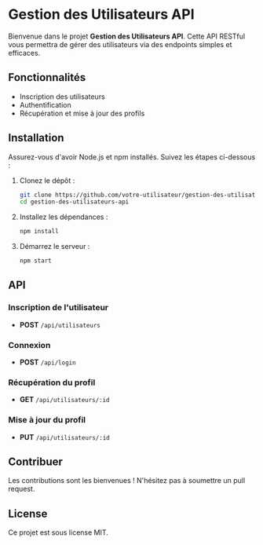 # Gestion des Utilisateurs API

Bienvenue dans le projet **Gestion des Utilisateurs API**. Cette API RESTful vous permettra de gérer des utilisateurs via des endpoints simples et efficaces.

## Fonctionnalités
- Inscription des utilisateurs
- Authentification
- Récupération et mise à jour des profils

## Installation
Assurez-vous d'avoir Node.js et npm installés. Suivez les étapes ci-dessous :

1. Clonez le dépôt :
   ```bash
   git clone https://github.com/votre-utilisateur/gestion-des-utilisateurs-api.git
   cd gestion-des-utilisateurs-api
   ```
2. Installez les dépendances :
   ```bash
   npm install
   ```
3. Démarrez le serveur :
   ```bash
   npm start
   ```

## API
### Inscription de l'utilisateur
- **POST** `/api/utilisateurs`

### Connexion
- **POST** `/api/login`

### Récupération du profil
- **GET** `/api/utilisateurs/:id`

### Mise à jour du profil
- **PUT** `/api/utilisateurs/:id`

## Contribuer
Les contributions sont les bienvenues ! N'hésitez pas à soumettre un pull request.

## License
Ce projet est sous license MIT.